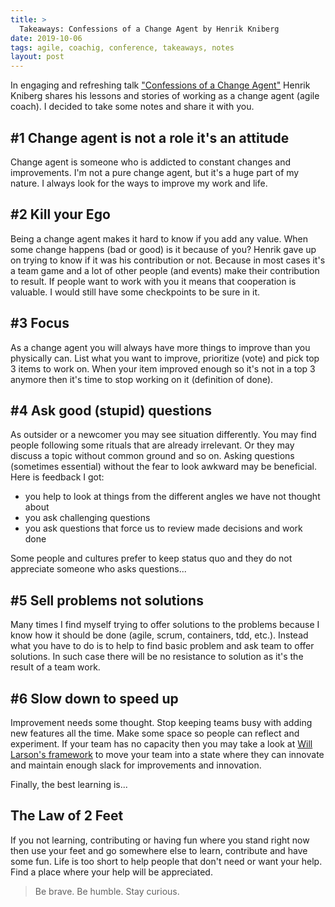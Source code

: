 ```yaml
---
title: >
  Takeaways: Confessions of a Change Agent by Henrik Kniberg
date: 2019-10-06
tags: agile, coachig, conference, takeaways, notes
layout: post
---
```


In engaging and refreshing talk ["Confessions of a Change Agent"](https://youtu.be/c1W6U2duXdI) Henrik Kniberg shares his lessons and stories of working as a change agent (agile coach). I decided to take some notes and share it with you.

## #1 Change agent is not a role it's an attitude

Change agent is someone who is addicted to constant changes and improvements. I'm not a pure change agent, but it's a huge part of my nature. I always look for the ways to improve my work and life.

## #2 Kill your Ego

Being a change agent makes it hard to know if you add any value. When some change happens (bad or good) is it because of you? Henrik gave up on trying to know if it was his contribution or not. Because in most cases it's a team game and a lot of other people (and events) make their contribution to result. If people want to work with you it means that cooperation is valuable. I would still have some checkpoints to be sure in it.

## #3 Focus

As a change agent you will always have more things to improve than you physically can. List what you want to improve, prioritize (vote) and pick top 3 items to work on. When your item improved enough so it's not in a top 3 anymore then it's time to stop working on it (definition of done).

## #4 Ask good (stupid) questions

As outsider or a newcomer you may see situation differently. You may find people following some rituals that are already irrelevant. Or they may discuss a topic without common ground and so on. Asking questions (sometimes essential) without the fear to look awkward may be beneficial. Here is feedback I got:

- you help to look at things from the different angles we have not thought about
- you ask challenging questions
- you ask questions that force us to review made decisions and work done

Some people and cultures prefer to keep status quo and they do not appreciate someone who asks questions...

## #5 Sell problems not solutions

Many times I find myself trying to offer solutions to the problems because I know how it should be done (agile, scrum, containers, tdd, etc.). Instead what you have to do is to help to find basic problem and ask team to offer solutions. In such case there will be no resistance to solution as it's the result of a team work.

## #6 Slow down to speed up

Improvement needs some thought. Stop keeping teams busy with adding new features all the time. Make some space so people can reflect and experiment. If your team has no capacity then you may take a look at [Will Larson's framework](https://lethain.com/durably-excellent-teams/) to move your team into a state where they can innovate and maintain enough slack for improvements and innovation. 

Finally, the best learning is...

## The Law of 2 Feet

If you not learning, contributing or having fun where you stand right now then use your feet and go somewhere else to learn, contribute and have some fun. Life is too short to help people that don't need or want your help. Find a place where your help will be appreciated.

> Be brave. Be humble. Stay curious.
